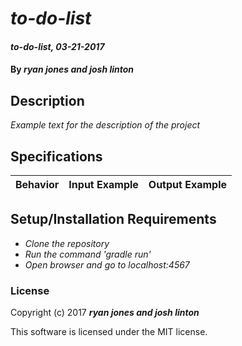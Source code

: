 # _to-do-list_

#### _to-do-list, 03-21-2017_

#### By _**ryan jones and josh linton**_

## Description
_Example text for the description of the project_


## Specifications

| Behavior                   | Input Example     | Output Example    |
| -------------------------- | -----------------:| -----------------:|



## Setup/Installation Requirements

* _Clone the repository_
* _Run the command 'gradle run'_
* _Open browser and go to localhost:4567_


### License

Copyright (c) 2017 **_ryan jones and josh linton_**

This software is licensed under the MIT license.
